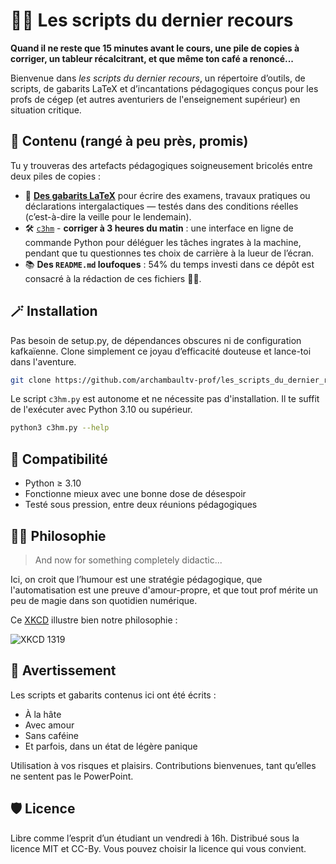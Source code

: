 # 🧙‍♂️ Les scripts du dernier recours

**Quand il ne reste que 15 minutes avant le cours, une pile de copies à corriger, un tableur récalcitrant, et que même ton café a renoncé...**

Bienvenue dans *les scripts du dernier recours*, un répertoire d’outils, de
scripts, de gabarits LaTeX et d’incantations pédagogiques conçus pour les profs de cégep (et
autres aventuriers de l'enseignement supérieur) en situation critique.

## 🧰 Contenu (rangé à peu près, promis)

Tu y trouveras des artefacts pédagogiques soigneusement bricolés entre deux piles de copies :

- 📄 **[Des gabarits LaTeX](gabarits)** pour écrire des examens, travaux pratiques ou déclarations
  intergalactiques — testés dans des conditions réelles (c’est-à-dire la veille
  pour le lendemain).
- 🛠️ [`c3hm`](c3hm) - **corriger à 3 heures du matin** : une interface en
  ligne de commande Python pour déléguer les tâches ingrates à la machine,
  pendant que tu questionnes tes choix de carrière à la lueur de l’écran.
- 📚 **Des `README.md` loufoques** : 54% du temps investi dans ce dépôt est consacré à
  la rédaction de ces fichiers 🤦‍♂️.

## 🪄 Installation

Pas besoin de setup.py, de dépendances obscures ni de configuration kafkaïenne.
Clone simplement ce joyau d’efficacité douteuse et lance-toi dans l'aventure.

```bash	
git clone https://github.com/archambaultv-prof/les_scripts_du_dernier_recours.git
```

Le script `c3hm.py` est autonome et ne nécessite pas d'installation. Il te suffit de l'exécuter
avec Python 3.10 ou supérieur.

```bash
python3 c3hm.py --help
```

## 🧪 Compatibilité

- Python ≥ 3.10
- Fonctionne mieux avec une bonne dose de désespoir
- Testé sous pression, entre deux réunions pédagogiques

## 🤹‍♂️ Philosophie

> And now for something completely didactic...

Ici, on croit que l’humour est une stratégie pédagogique, que l'automatisation
est une preuve d'amour-propre, et que tout prof mérite un peu de magie dans son
quotidien numérique.

Ce [XKCD](https://xkcd.com/1319/) illustre bien notre philosophie :

![XKCD 1319](https://imgs.xkcd.com/comics/automation.png)

## 📜 Avertissement

Les scripts et gabarits contenus ici ont été écrits :

- À la hâte
- Avec amour
- Sans caféine
- Et parfois, dans un état de légère panique

Utilisation à vos risques et plaisirs. Contributions bienvenues, tant qu’elles
ne sentent pas le PowerPoint.

## 🛡️ Licence

Libre comme l’esprit d’un étudiant un vendredi à 16h. Distribué sous la licence
MIT et CC-By. Vous pouvez choisir la licence qui vous convient.